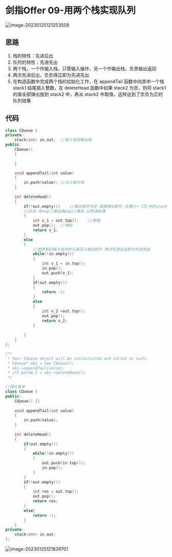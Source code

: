 # 剑指Offer 09-用两个栈实现队列

![image-20230125121253508](https://happygoing.oss-cn-beijing.aliyuncs.com/img/image-20230125121253508.png)

## 思路

1. 栈的特性：先进后出 
2. 队列的特性：先进先出
3. 两个栈，一个作输入栈，只管输入操作，另一个作输出栈，负责输出返回
4. 两次先进后出，负负得正即为先进先出
5. 在构造函数中完成两个栈的初始化工作，在 appendTail 函数中向其中一个栈 stack1 结尾插入整数，在 deleteHead 函数中如果 stack2 为空，则将 stack1 的值全部弹出放到 stack2 中，再从 stack2 中取值，这样达到了负负为正的队列效果


## 代码

```C++
class CQueue {
private:
    stack<int> in,out;  //输入栈和输出栈
public:
    CQueue() 
    {

    }
    
    void appendTail(int value) 
    {
        in.push(value); //压入输入栈
    }
    
    int deleteHead() 
    {
        if(!out.empty())    //输出栈不为空 直接弹出即可 注意C++ STL中的stack的pop方法返回值为void
        //应该 先top()取出再pop()弹出 以免误处理
        {
            int v_1 = out.top();    //取值
            out.pop();  //弹出
            return v_1;
        }
        else
        {
            //把所有的输入栈中的元素压入输出栈中 两次先进后出即为先进先出
            while(!in.empty())
            {
                int v_1 = in.top();
                in.pop();
                out.push(v_1);
            }
            if(out.empty())
            {
                return -1;
            }
            else
            {
                int v_2 =out.top();
                out.pop();
                return v_2;
            }
            
        }
    }
};

/**
 * Your CQueue object will be instantiated and called as such:
 * CQueue* obj = new CQueue();
 * obj->appendTail(value);
 * int param_2 = obj->deleteHead();
 */
```

```C++
//简化版本
class CQueue {
public:
    CQueue() {}
    
    void appendTail(int value) 
    {
        in.push(value);
    }
    
    int deleteHead() 
    {
        if(out.empty())
        {
            while(!in.empty())
            {
                out.push(in.top());
                in.pop();
            }
        }
        if(!out.empty())
        {
            int res = out.top();
            out.pop();
            return res;
        }
        else{
            return -1;
        }
    }
private:
    stack<int> in,out;
};
```

![image-20230125121839701](https://happygoing.oss-cn-beijing.aliyuncs.com/img/image-20230125121839701.png)